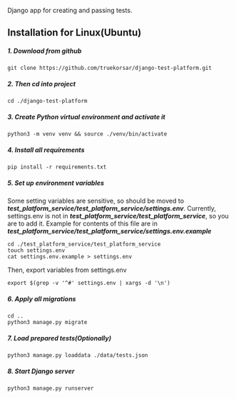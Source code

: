 Django app for creating and passing tests.

## Installation for Linux(Ubuntu)
##### 1. Download from github
```
git clone https://github.com/truekorsar/django-test-platform.git
```
##### 2. Then cd into project
```
cd ./django-test-platform
```
##### 3. Create Python virtual environment and activate it
```
python3 -m venv venv && source ./venv/bin/activate
```
##### 4. Install all requirements
```
pip install -r requirements.txt
```
##### 5. Set up environment variables
Some setting variables are sensitive, so should be moved to ***test_platform_service/test_platform_service/settings.env***.
Currently, settings.env is not in ***test_platform_service/test_platform_service***, so you are to add it.
Example for contents of this file are in ***test_platform_service/test_platform_service/settings.env.example***

```
cd ./test_platform_service/test_platform_service
touch settings.env
cat settings.env.example > settings.env
```
Then, export variables from settings.env
```
export $(grep -v '^#' settings.env | xargs -d '\n')
```
##### 6. Apply all migrations
```
cd .. 
python3 manage.py migrate
```
##### 7. Load prepared tests(Optionally)
```
python3 manage.py loaddata ./data/tests.json
```
##### 8. Start Django server
```
python3 manage.py runserver
```